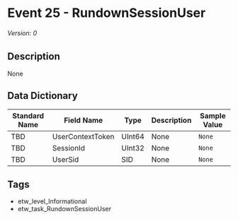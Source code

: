 # Event 25 - RundownSessionUser
###### Version: 0

## Description
None

## Data Dictionary
|Standard Name|Field Name|Type|Description|Sample Value|
|---|---|---|---|---|
|TBD|UserContextToken|UInt64|None|`None`|
|TBD|SessionId|UInt32|None|`None`|
|TBD|UserSid|SID|None|`None`|

## Tags
* etw_level_Informational
* etw_task_RundownSessionUser
